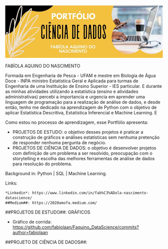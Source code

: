 <p align  "center">
<img src=https://raw.githubusercontent.com/fabiolaan/Faquino_DataScience/main/cabe%C3%A7alho%20portf%C3%B3lio.jpg>
</p>

FABÍOLA AQUINO DO NASCIMENTO

Formada em Engenharia de Pesca - UFAM e mestre em Biologia de Água Doce - INPA ministro Estatística Geral e Aplicada para turmas de Engenharia de uma Instituição de Ensino Superior - IES particular. E durante as minhas atividades utilizando a estatística (ensino e atividades administrativas) percebi a importancia e urgencia em aprender uma linguagem de programação para a realização de análise de dados, e desde então, tenho me dedicado na aprendizagem de Python com o objetivo de aplicar Estatística Descritiva, Estatística Inferencial e Machine Learning. E

Como estou no processo de aprendizagem, esse Portfólio apresenta:
- PROJETOS DE ESTUDO: o objetivo desses projetos é praticar a construção de gráficos e análises estatísticas sem nenhuma pretenção de responder nenhuma pergunta de negócio.
- PROJETOS DE CIÊNCIA DE DADOS: o objetivo é desenvolver projetos com definição de um problema a ser resolvido, preocupação com o storytelling e escolha das melhores ferramentas de análise de dados para resolução do problema.

Background in: Python | SQL | Machine Learning.

Links:

    *Linkedin*: https://www.linkedin.com/in/fab%C3%ADola-nascimento-datascience/
    ##Medium##: https://2020amofa.medium.com/
  

##PROJETOS DE ESTUDO##:
GRÁFICOS
- Gráfico de corrida: https://github.com/fabiolaan/Faquino_DataScience/commits?author=fabiolaan
   
##PROJETO DE CIÊNCIA DE DADOS##:




